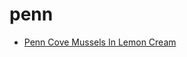 # penn

 * [Penn Cove Mussels In Lemon Cream](../index/p/penn-cove-mussels-in-lemon-cream-101276.json)
